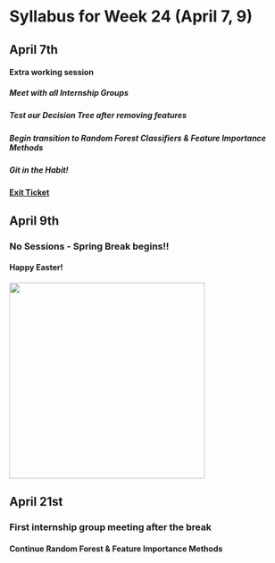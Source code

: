 # Syllabus for Week 24 (April 7, 9)



## April 7th
#### Extra working session
##### Meet with all Internship Groups
##### Test our Decision Tree after removing features
##### Begin transition to Random Forest Classifiers & Feature Importance Methods
##### Git in the Habit!
#### [Exit Ticket](https://docs.google.com/forms/d/e/1FAIpQLSfftMKYctEGVfuiOdgorBKmERJeUBgbRL4rlHf1-kWgpKU_Tg/viewform?usp=sf_link)



## April 9th
### No Sessions - Spring Break begins!!
#### Happy Easter!

<div><div align="left" width=80px>
    <img src="https://tenor.com/V7lG.gif" width="350"">
</div></div>



## April 21st
### First internship group meeting after the break
#### Continue Random Forest & Feature Importance Methods